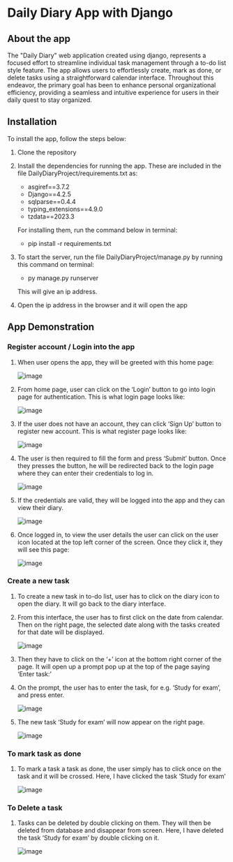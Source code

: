 # Daily Diary App with Django

## About the app
The "Daily Diary" web application created using django, represents a focused effort to streamline individual task management through a to-do list style feature. The app allows users to effortlessly create, mark as done, or delete tasks using a straightforward calendar interface. Throughout this endeavor, the primary goal has been to enhance personal organizational efficiency, providing a seamless and intuitive experience for users in their daily quest to stay organized.

## Installation
To install the app, follow the steps below:
1. Clone the repository
2. Install the dependencies for running the app. These are included in the file DailyDiaryProject/requirements.txt as:
   * asgiref==3.7.2
   * Django==4.2.5
   * sqlparse==0.4.4
   * typing_extensions==4.9.0
   * tzdata==2023.3
   
   For installing them, run the command below in terminal:
   * pip install -r requirements.txt
3. To start the server, run the file DailyDiaryProject/manage.py by running this command on terminal:
   * py manage.py runserver
   
   This will give an ip address.
4. Open the ip address in the browser and it will open the app
 

## App Demonstration
### Register account / Login into the app
1. When user opens the app, they will be greeted with this home page:

   ![image](https://github.com/gurung-ajay/DailyDiary/assets/135496373/4fa47aa9-d103-4b72-adfc-bf45032c470a)
 
2. From home page, user can click on the ‘Login’ button to go into login page for authentication. This is what login page looks like:

   ![image](https://github.com/gurung-ajay/DailyDiary/assets/135496373/2860732b-0f00-478d-844f-797b3cee477a)

3. If the user does not have an account, they can click ‘Sign Up’ button to register new account. This is what register page looks like:
 
   ![image](https://github.com/gurung-ajay/DailyDiary/assets/135496373/6b7fecf3-eee6-4380-bd54-cfd5ef8c1835)

4. The user is then required to fill the form and press ‘Submit’ button. Once they presses the button, he will be redirected back to the login page where they can enter their credentials to log in.
 
   ![image](https://github.com/gurung-ajay/DailyDiary/assets/135496373/4bcd276e-f129-4e00-a6ae-ee408fa7bed1)

5. If the credentials are valid, they will be logged into the app and they can view their diary.
 
   ![image](https://github.com/gurung-ajay/DailyDiary/assets/135496373/9ff78c2b-077b-4fd4-aa1e-2985d7fa9130)

6. Once logged in, to view the user details the user can click on the user icon located at the top left corner of the screen. Once they click it, they will see this page:
 
   ![image](https://github.com/gurung-ajay/DailyDiary/assets/135496373/0cb8be96-2d8f-40fb-8d41-08f67c24d2ee)


### Create a new task
1. To create a new task in to-do list, user has to click on the diary icon to open the diary. It will go back to the diary interface.
2. From this interface, the user has to first click on the date from calendar. Then on the right page, the selected date along with the tasks created for that date will be displayed.

   ![image](https://github.com/gurung-ajay/DailyDiary/assets/135496373/9ff78c2b-077b-4fd4-aa1e-2985d7fa9130)

4. Then they have to click on the ‘+’ icon at the bottom right corner of the page. It will open up a prompt pop up at the top of the page saying ‘Enter task:’
5. On the prompt, the user has to enter the task, for e.g. ‘Study for exam’, and press enter.
 
   ![image](https://github.com/gurung-ajay/DailyDiary/assets/135496373/1d655d55-5313-4079-904e-85cd93922d00)

6. The new task ‘Study for exam’ will now appear on the right page. 
 
   ![image](https://github.com/gurung-ajay/DailyDiary/assets/135496373/442a7022-d29b-4755-85a0-a5ee03e0e063)

### To mark task as done
1. To mark a task a task as done, the user simply has to click once on the task and it will be crossed. Here, I have clicked the task ‘Study for exam’

   ![image](https://github.com/gurung-ajay/DailyDiary/assets/135496373/ad4fa7d5-a1d2-436e-8395-4e5af3a89174)


### To Delete a task
1. Tasks can be deleted by double clicking on them. They will then be deleted from database and disappear from screen. Here, I have deleted the task ‘Study for exam’ by double clicking on it.
 
   ![image](https://github.com/gurung-ajay/DailyDiary/assets/135496373/42091a2d-c0f1-4223-bd6a-9b5462770d08)

